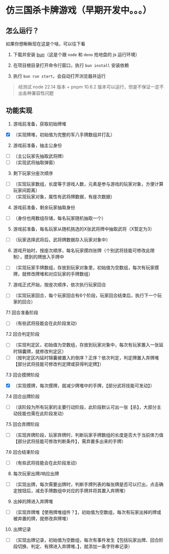 # 仿三国杀卡牌游戏（早期开发中。。。）
## 怎么运行？
如果你想瞅瞅现在这是个啥，可以往下看

<!-- 前置条件： -->
1. 下载并安装 [bun](https://bun.sh/)（这是个跟 `node` 和 `deno` 抢地盘的 js 运行环境）

2. 在项目根目录打开命令行窗口，执行 `bun install` 安装依赖

3. 执行 `bun run start`，会自动打开浏览器并运行

> 经测试 node 22.14 版本 + pnpm 10.6.2 版本可以运行，但是不保证一定不出各种兼容性问题

<!-- ## 项目结构
```
├── public
│   └── image                           // 图片资源
│       ├── animation                   // 动画
|       ├── card                        // 卡牌
|       |   └── delayedTrick            // 延时锦囊
|       └-─ general                     // 武将
├── src
│   ├── data                            // 数据
│   │   ├── shoupai-junzheng            // 手牌数组
│   │   └── wujiang-junzheng-biaozhun   // 武将数组-标准包
``` -->
<!-- │   ├── components
│   │   ├── Card
│   │   ├── CardBack
│   │   ├── CardDeck
``` -->

## 功能实现

1. 游戏前准备，获取初始牌堆
- [x] （实现牌堆，初始值为完整的军八手牌数组并打乱）	

2. 游戏前准备，抽主公身份
- [ ] （主公玩家先抽取武将牌）
- [ ] （实现武将抽取弹窗）

3. 剩下玩家分座次顺序
- [ ] （实现玩家数组，长度等于游戏人数，元素是参与游戏的玩家对象，方便计算玩家间距离）
- [ ] （实现玩家对象，属性有武将牌数据，有座次数据）

4. 游戏前准备，剩余玩家抽取身份
- [ ] （身份也用数组存储，每名玩家随机抽取一个）

5. 游戏前准备，每名玩家从随机挑选的X张武将牌中抽取武将（X暂定为3）
- [ ] （玩家选择武将后，武将牌数据存入玩家对象中）

6. 游戏开始时，按座次顺序，每名玩家摸四张牌（个别武将技能可修改此限制），摸到的牌放入手牌中
- [ ] （实现玩家手牌数组，存放到玩家对象里，初始值为空数组，每次有玩家摸牌，就修改牌堆和对应玩家的手牌数组）

7. 游戏正式开始，按座次顺序，依次执行玩家回合
- [ ] （实现玩家回合，每个玩家回合有6个阶段，玩家回合结束后，执行下一个玩家的回合）

7.1 回合准备阶段
- [ ] （有些武将技能会在此阶段发动）

7.2 回合判定阶段
- [ ] （实现判定区，初始值为空数组，存放到玩家对象中，每次有玩家置入一张延时锦囊牌，就修改判定区）
- [ ] （按判定区内延时锦囊被置入的倒序？正序？依次判定，判定牌置入弃牌堆【部分武将技能可修改判定牌或获得判定牌】）

7.3 回合摸牌阶段
- [x] （实现摸牌，每次摸牌，就减少牌堆中的手牌，【部分武将技能可发动】）	

7.4 回合出牌阶段
- [ ] （该阶段为所有玩家的主要行动阶段，此阶段默认可出一张【杀】，大部分主动技能也需在此阶段发动）

7.5 回合弃牌阶段
- [ ] （实现弃牌阶段，玩家弃牌时，判断玩家手牌数组的长度是否大于当前体力值【部分武将技能可修改判断条件】，需弃置多出来的手牌）

7.6 回合结束阶段
- [ ] （有些武将技能会在此阶段发动）

8. 每次玩家出牌/响应出牌
- [ ] （实现出牌，每次需要出牌时，判断手牌列表的每张牌是否可以打出，点击确定按钮后，减去手牌数组中对应的手牌并将其置入弃牌堆）

9. 出掉的牌进入弃牌堆
- [ ] （实现弃牌堆【使用牌堆组件？】，初始值为空数组，每次有玩家出掉的牌或被弃置的牌，就修改弃牌堆）

10. 出牌记录
- [ ] （实现出牌记录，初始值为空数组，每次有事件发生【包括玩家出牌、回合阶段切换、判定、有牌进入弃牌堆、】，就添加一条字符串记录）
